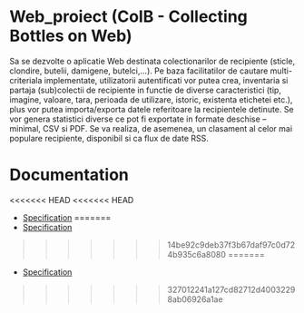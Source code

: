 # Web_proiect (ColB - Collecting Bottles on Web)

Sa se dezvolte o aplicatie Web destinata colectionarilor de recipiente (sticle, clondire, butelii, damigene, butelci,...). Pe baza facilitatilor de cautare multi-criteriala implementate, utilizatorii autentificati vor putea crea, inventaria si partaja (sub)colectii de recipiente in functie de diverse caracteristici (tip, imagine, valoare, tara, perioada de utilizare, istoric, existenta etichetei etc.), plus vor putea importa/exporta datele referitoare la recipientele detinute. Se vor genera statistici diverse ce pot fi exportate in formate deschise – minimal, CSV si PDF. Se va realiza, de asemenea, un clasament al celor mai populare recipiente, disponibil si ca flux de date RSS.

# Documentation

<<<<<<< HEAD
<<<<<<< HEAD
- [Specification](https://Gabriel-Vasiliu.github.io/Web_proiect)
=======
- [Specification](https://Gabriel-Vasiliu.github.io/Web_proiect)
>>>>>>> 14be92c9deb37f3b67daf97c0d724b935c6a8080
=======
- [Specification](https://github.com/Gabriel-Vasiliu/Web_proiect/blob/main/Scholarly.html)
>>>>>>> 327012241a127cd82712d40032298ab06926a1ae
